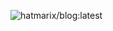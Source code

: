 ![hatmarix/blog:latest](https://github.com/rsangole/docker/actions/workflows/docker-image.yml/badge.svg)
